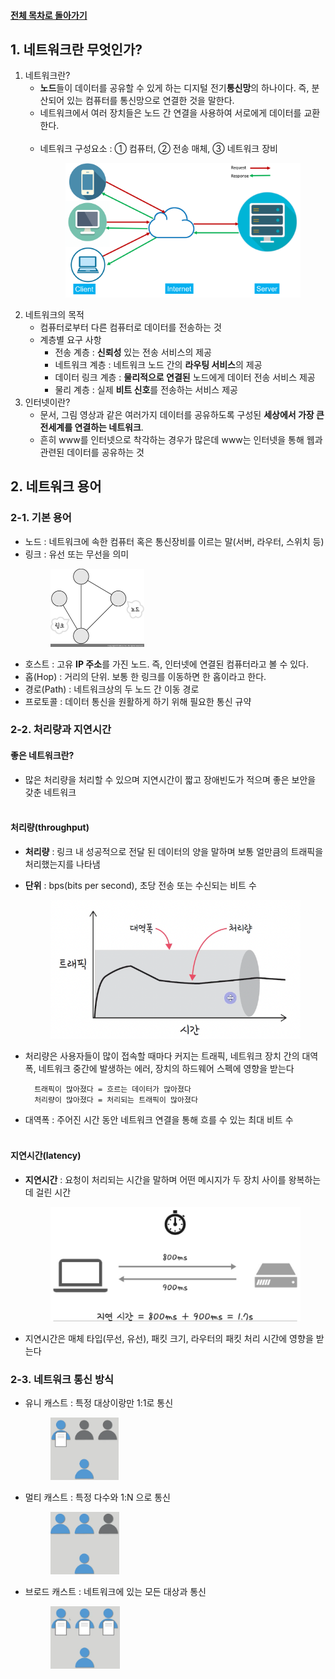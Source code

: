 #### [전체 목차로 돌아가기](../README.md)
## 1. 네트워크란 무엇인가?
1. 네트워크란?
    - **노드**들이 데이터를 공유할 수 있게 하는 디지털 전기**통신망**의 하나이다. 즉, 분산되어 있는 컴퓨터를 통신망으로 연결한 것을 말한다.
    - 네트워크에서 여러 장치들은 노드 간 연결을 사용하여 서로에게 데이터를 교환한다.<br><br>
    - 네트워크 구성요소 : ① 컴퓨터, ② 전송 매체, ③ 네트워크 장비<br>
        <figure>
        <img src="../imgsrc/Client_internet_server.png" width=450>
        </figure>
2. 네트워크의 목적
    - 컴퓨터로부터 다른 컴퓨터로 데이터를 전송하는 것
    - 계층별 요구 사항
       - 전송 계층 : **신뢰성** 있는 전송 서비스의 제공
       - 네트워크 계층 : 네트워크 노드 간의 **라우팅 서비스**의 제공
       - 데이터 링크 계층 : **물리적으로 연결된** 노드에게 데이터 전송 서비스 제공
       - 물리 계층 : 실제 **비트 신호**를 전송하는 서비스 제공
3. 인터넷이란?
    - 문서, 그림 영상과 같은 여러가지 데이터를 공유하도록 구성된 **세상에서 가장 큰 전세계를 연결하는 네트워크**. 
   -  흔히 www를 인터넷으로 착각하는 경우가 많은데 www는 인터넷을 통해 웹과 관련된 데이터를 공유하는 것


## 2. 네트워크 용어
### 2-1. 기본 용어
- 노드 : 네트워크에 속한 컴퓨터 혹은 통신장비를 이르는 말(서버, 라우터, 스위치 등)
- 링크 : 유선 또는 무선을 의미<br>
    <figure>
    <img src="../imgsrc/link_node.jpg" width=150>
    </figure>
- 호스트 : 고유 **IP 주소**를 가진 노드. 즉, 인터넷에 연결된 컴퓨터라고 볼 수 있다.
- 홉(Hop) : 거리의 단위. 보통 한 링크를 이동하면 한 홉이라고 한다.
- 경로(Path) : 네트워크상의 두 노드 간 이동 경로
- 프로토콜 : 데이터 통신을 원활하게 하기 위해 필요한 통신 규약

### 2-2. 처리량과 지연시간
#### 좋은 네트워크란?
- 많은 처리량을 처리할 수 있으며 지연시간이 짧고 장애빈도가 적으며 좋은 보안을 갖춘 네트워크<br><br>
#### 처리량(throughput)
- **처리량** : 링크 내 성공적으로 전달 된 데이터의 양을 말하며 보통 얼만큼의 트래픽을 처리했는지를 나타냄
- **단위** : bps(bits per second), 초당 전송 또는 수신되는 비트 수 <br>
    <figure>
    <img src="../imgsrc/trafic_throughput.png" width=400>
- 처리량은 사용자들이 많이 접속할 때마다 커지는 트래픽, 네트워크 장치 간의 대역폭, 네트워크 중간에 발생하는 에러, 장치의 하드웨어 스펙에 영향을 받는다 
        
        트래픽이 많아졌다 = 흐르는 데이터가 많아졌다
        처리량이 많아졌다 = 처리되는 트래픽이 많아졌다

- 대역폭 : 주어진 시간 동안 네트워크 연결을 통해 흐를 수 있는 최대 비트 수<br><br>
#### 지연시간(latency)
- **지연시간** : 요청이 처리되는 시간을 말하며 어떤 메시지가 두 장치 사이를 왕복하는데 걸린 시간<br>
    <figure>
    <img src="../imgsrc/delay_time.png" width=400>
- 지연시간은 매체 타입(무선, 유선), 패킷 크기, 라우터의 패킷 처리 시간에 영향을 받는다

### 2-3. 네트워크 통신 방식
- 유니 캐스트 : 특정 대상이랑만 1:1로 통신<br>
    <figure>
    <img src="../imgsrc/NetworkCommType_Unicast_KTG.PNG" height="100">
    </figure>
- 멀티 캐스트 : 특정 다수와 1:N 으로 통신<br>
    <figure>
    <img src="../imgsrc/NetworkCommType_Multicast_KTG.PNG" height="100">
    </figure>
- 브로드 캐스트 : 네트워크에 있는 모든 대상과 통신<br>
    <figure>
    <img src="../imgsrc/NetworkCommType_Broadcast_KTG.PNG" height="100">
    </figure>